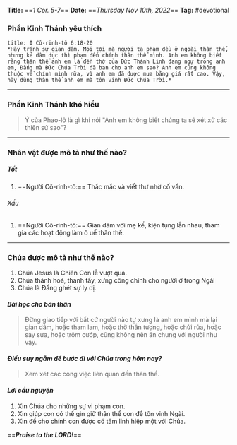**Title:** ==*1 Cor. 5-7*==
**Date:** ==*Thursday Nov 10th, 2022*==
**Tag:** #devotional

### **Phần Kinh Thánh yêu thích**
```ad-bible
title: I Cô-rinh-tô 6:18-20
*Hãy tránh sự gian dâm. Mọi tội mà người ta phạm đều ở ngoài thân thể, nhưng kẻ dâm dục thì phạm đến chính thân thể mình. Anh em không biết rằng thân thể anh em là đền thờ của Đức Thánh Linh đang ngự trong anh em, Đấng mà Đức Chúa Trời đã ban cho anh em sao? Anh em cũng không thuộc về chính mình nữa, vì anh em đã được mua bằng giá rất cao. Vậy, hãy dùng thân thể anh em mà tôn vinh Đức Chúa Trời.*
```
----
### **Phần Kinh Thánh khó hiểu**
> Ý của Phao-lô là gì khi nói "Anh em không biết chúng ta sẽ xét xử các thiên sứ sao"?
----
### **Nhân vật được mô tả như thế nào?**
##### Tốt
1. ==Người Cô-rinh-tô:== Thắc mắc và viết thư nhờ cố vấn.
###### Xấu
1. ==Người Cô-rinh-tô:==  Gian dâm với mẹ  kế, kiện tụng lẫn nhau, tham gia các hoạt động làm ô uế thân thể.
----
### **Chúa được mô tả như thế nào?**
1. Chúa Jesus là Chiên Con lễ vượt qua.
2. Chúa thánh hoá, thanh tẩy, xưng công chính cho người ở trong Ngài
3. Chúa là Đấng ghét sự ly dị.
#### *Bài học cho bản thân*
> Đừng giao tiếp với bất cứ người nào tự xưng là anh em mình mà lại gian dâm, hoặc tham lam, hoặc thờ thần tượng, hoặc chửi rủa, hoặc say sưa, hoặc trộm cướp, cũng không nên ăn chung với người như vậy.
#### *Điều suy ngẫm để bước đi với Chúa trong hôm nay?*
> Xem xét các công việc liên quan đến thân thể.
#### *Lời cầu nguyện*
1. Xin Chúa cho những sự vi phạm con.
2. Xin giúp con có thể gìn giữ thân thể con để tôn vinh Ngài.
3. Xin để cho chính con được có tâm linh hiệp một với Chúa.

==***Praise to the LORD!***==
